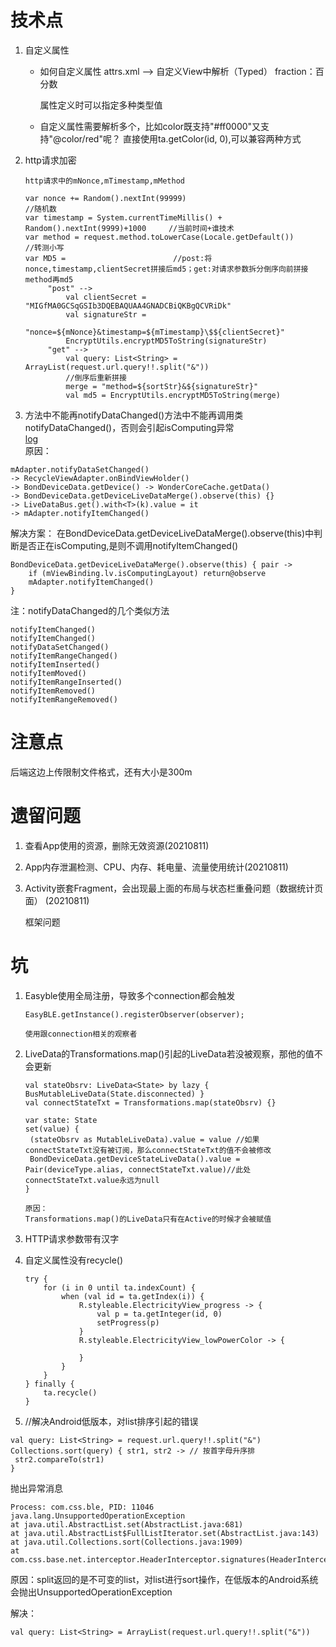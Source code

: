 # 技术点

1. 自定义属性	

   - 如何自定义属性
     attrs.xml  --> 自定义View中解析（Typed）
     fraction：百分数

     属性定义时可以指定多种类型值

     

   - 自定义属性需要解析多个，比如color既支持"#ff0000"又支持"@color/red"呢？
        直接使用ta.getColor(id, 0),可以兼容两种方式
   
2. http请求加密

   ```
   http请求中的mNonce,mTimestamp,mMethod
   
   var nonce += Random().nextInt(99999)										//随机数
   var timestamp = System.currentTimeMillis() + Random().nextInt(9999)+1000 	//当前时间+谁技术
   var method = request.method.toLowerCase(Locale.getDefault())				//转测小写
   var MD5 = 						//post:将nonce,timestamp,clientSecret拼接后md5；get:对请求参数拆分倒序向前拼接method再md5
   		"post" -->															
   			val clientSecret = "MIGfMA0GCSqGSIb3DQEBAQUAA4GNADCBiQKBgQCVRiDk"
   			val signatureStr =
   					"nonce=${mNonce}&timestamp=${mTimestamp}\$${clientSecret}"
   			EncryptUtils.encryptMD5ToString(signatureStr)						
   		"get" -->
   			val query: List<String> = ArrayList(request.url.query!!.split("&"))		
   			//倒序后重新拼接
   			merge = "method=${sortStr}&${signatureStr}"
   			val md5 = EncryptUtils.encryptMD5ToString(merge)	
   ```

3. 方法中不能再notifyDataChanged()方法中不能再调用类notifyDataChanged()，否则会引起isComputing异常  
[log](zbugs/RecycleView%20is%20computing引起bug.txt)  
原因：
```
mAdapter.notifyDataSetChanged() 
-> RecycleViewAdapter.onBindViewHolder() 
-> BondDeviceData.getDevice() -> WonderCoreCache.getData()
-> BondDeviceData.getDeviceLiveDataMerge().observe(this) {}
-> LiveDataBus.get().with<T>(k).value = it 
-> mAdapter.notifyItemChanged()
```
解决方案：
在BondDeviceData.getDeviceLiveDataMerge().observe(this)中判断是否正在isComputing,是则不调用notifyItemChanged()
```
BondDeviceData.getDeviceLiveDataMerge().observe(this) { pair ->
    if (mViewBinding.lv.isComputingLayout) return@observe
    mAdapter.notifyItemChanged()
}
```

注：notifyDataChanged的几个类似方法
```
notifyItemChanged()
notifyItemChanged()
notifyDataSetChanged()
notifyItemRangeChanged()
notifyItemInserted()
notifyItemMoved()
notifyItemRangeInserted()
notifyItemRemoved()
notifyItemRangeRemoved()
```
   

# 注意点

后端这边上传限制文件格式，还有大小是300m





# 遗留问题

1. 查看App使用的资源，删除无效资源(20210811)
2. App内存泄漏检测、CPU、内存、耗电量、流量使用统计(20210811)
3. Activity嵌套Fragment，会出现最上面的布局与状态栏重叠问题（数据统计页面）  (20210811)

   框架问题

# 坑

1. Easyble使用全局注册，导致多个connection都会触发

   ```
   EasyBLE.getInstance().registerObserver(observer);
   
   使用跟connection相关的观察者
   ```
   
   
   
2. LiveData的Transformations.map()引起的LiveData若没被观察，那他的值不会更新

   ```
   val stateObsrv: LiveData<State> by lazy { BusMutableLiveData(State.disconnected) }
   val connectStateTxt = Transformations.map(stateObsrv) {}
   
   var state: State
   set(value) {
   	(stateObsrv as MutableLiveData).value = value //如果connectStateTxt没有被订阅，那么connectStateTxt的值不会被修改
   	BondDeviceData.getDeviceStateLiveData().value = Pair(deviceType.alias, connectStateTxt.value)//此处connectStateTxt.value永远为null
   }
   
   原因：
   Transformations.map()的LiveData只有在Active的时候才会被赋值
   ```

   

3. HTTP请求参数带有汉字

   

4. 自定义属性没有recycle()

   ```
   try {
       for (i in 0 until ta.indexCount) {
           when (val id = ta.getIndex(i)) {
               R.styleable.ElectricityView_progress -> {
                   val p = ta.getInteger(id, 0)
                   setProgress(p)
               }
               R.styleable.ElectricityView_lowPowerColor -> {
   
               }
           }
       }
   } finally {
       ta.recycle()
   }
   ```

5. //解决Android低版本，对list排序引起的错误

  ```
  val query: List<String> = request.url.query!!.split("&")
  Collections.sort(query) { str1, str2 -> // 按首字母升序排
   str2.compareTo(str1)
  }
  ```

  抛出异常消息

  ```
  Process: com.css.ble, PID: 11046
  java.lang.UnsupportedOperationException
  at java.util.AbstractList.set(AbstractList.java:681)
  at java.util.AbstractList$FullListIterator.set(AbstractList.java:143)
  at java.util.Collections.sort(Collections.java:1909)
  at com.css.base.net.interceptor.HeaderInterceptor.signatures(HeaderInterceptor.kt:69)
  ```

  原因：split返回的是不可变的list，对list进行sort操作，在低版本的Android系统会抛出UnsupportedOperationException

  解决：

  ```
  val query: List<String> = ArrayList(request.url.query!!.split("&"))
  ```

  

  

